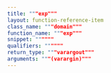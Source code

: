 ```yaml
---
title: """exp"""
layout: function-reference-item
class_name: """domain"""
function_name: """exp"""
snippet: """"""
qualifiers: """"""
return_type: """varargout"""
arguments: """(varargin)"""
---
```


